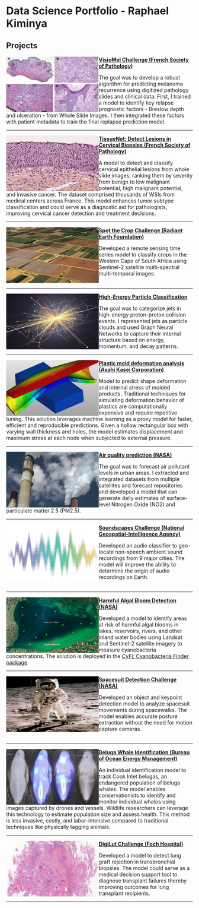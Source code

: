 # Data Science Portfolio - Raphael Kiminya

## Projects

<img align="left" width="250" height="150" src="images/melanoma.jpg"> **[VisioMel Challenge (French Society of Pathology)](https://drivendata.co/blog/visiomel-melanoma-winners)**

The goal was to develop a robust algorithm for predicting melanoma recurrence using digitized pathology slides and clinical data. First, I trained a model to identify key relapse prognostic factors - Breslow depth and ulceration - from Whole Slide Images. I then integrated these factors with patient metadata to train the final replapse prediction model.

---

<img align="left" width="250" height="150" src="images/cervical_biopsy.jpg"> **[TissueNet: Detect Lesions in Cervical Biopsies (French Society of Pathology)](https://drivendata.co/blog/tissuenet-cervical-biopsies-winners/)**


A model to detect and classify cervical epithelial lesions from whole slide images, ranking them by severity from benign to low malignant potential, high malignant potential, and invasive cancer. The dataset comprised thousands of WSIs from medical centers across France. This model enhances tumor subtype classification and could serve as a diagnostic aid for pathologists, improving cervical cancer detection and treatment decisions.

---

<img align="left" width="250" height="150" src="images/sentinel.jpg"> **[Spot the Crop Challenge (Radiant Earth Foundation)](https://medium.com/radiant-earth-insights/data-challenge-winner-q-a-with-raphael-kiminya-bda56c54fe3e)**

Developed a remote sensing time series model to classify crops in the Western Cape of South Africa using Sentinel-2 satellite multi-spectral multi-temporal images.
<br/>
<br/>

---

<img align="left" width="250" height="150" src="images/jet_class.jpg"> **[High-Energy Particle Classification](https://github.com/kiminya-raphael/High-Energy-Particle-Classification-with-Graph-Neural-Networks)**

The goal was to categorize jets in high-energy proton-proton collision events. I represented jets as particle clouds and used Graph Neural Networks to capture their internal structure based on energy, momentum, and decay patterns.

---

<img align="left" width="250" height="150" src="images/boxbend.jpg"> **[Plastic mold deformation analysis (Asahi Kasei Corporation)](https://www.topcoder.com/challenges/499caa95-89e6-4813-a2fa-891ad378f76a?tab=details)**

Model to predict shape deformation and internal stress of molded products. Traditional techniques for simulating deformation behavior of plastics are computationally expensive and require repetitive tuning. This solution leverages machine learning as a proxy model for faster, efficient and reproducible predictions. Given a hollow rectangular box with varying wall thickness and holes, the model estimates displacement and maximum stress at each node when subjected to external pressure.

---

<img align="left" width="250" height="150" src="images/air_quality.jpg"> **[Air quality prediction (NASA)](https://drivendata.co/blog/nasa-airathon-winners)**

The goal was to forecast air pollutant levels in urban areas. I extracted and integrated datasets from multiple satellites and forecast repositories and developed a model that can generate daily estimates of surface-level Nitrogen Oxide (NO2) and particulate matter 2.5 (PM2.5).

---

<img align="left" width="250" height="150" src="images/soundscapes.png"> **[Soundscapes Challenge (National Geospatial-Intelligence Agency)](https://www.soundscapeschallenge.com)**

Developed an audio classifier to geo-locate non-speech ambient sound recordings from 9 major cities. The model will improve the ability to determine the origin of audio recordings on Earth.
<br/>
<br/>

---

<img align="left" width="250" height="150" src="images/cyfi.jpeg"> **[Harmful Algal Bloom Detection (NASA)](https://drivendata.co/blog/tick-tick-bloom-challenge-winners)**

Developed a model to identify areas at risk of harmful algal blooms in lakes, reservoirs, rivers, and other inland water bodies using Landsat and Sentinel-2 satellite imagery to measure cyanobacteria concentrations.
The solution is deployed in the [CyFi: Cyanobacteria Finder package](https://cyfi.drivendata.org/)

---


<img align="left" width="250" height="150" src="images/spacesuit.jpg"> **[Spacesuit Detection Challenge (NASA)](https://www.topcoder.com/challenges/116fc3d9-a4e0-4a93-8ef1-a075ae16ee88?tab=details)**

Developed an object and keypoint detection model to analyze spacesuit movements during spacewalks. The model enables accurate posture extraction without the need for motion capture cameras.
<br/>
<br/>

---


<img align="left" width="250" height="150" src="images/beluga.png"> **[Beluga Whale Identification (Bureau of Ocean Energy Management)](https://drivendata.co/blog/belugas-winners)**

An individual identification model to track Cook Inlet belugas, an endangered population of beluga whales. The model enables conservationists to identify and monitor individual whales using images captured by drones and vessels. Wildlife researchers can leverage this technology to estimate population size and assess health. This method is less invasive, costly, and labor-intensive compared to traditional techniques like physically tagging animals.

---

<img align="left" width="250" height="150" src="images/digilut.png"> **[DigiLut Challenge (Foch Hospital)](https://github.com/kiminya-raphael/Digilut-Challenge)**

Developed a model to detect lung graft rejection in transbronchial biopsies. The model could serve as a medical decision support tool to diagnose transplant failures thereby improving outcomes for lung transplant recipients.

---

